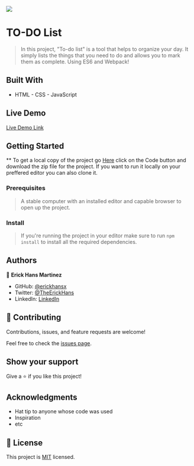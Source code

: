 ![](https://img.shields.io/badge/Microverse-blueviolet)

# TO-DO List

> In this project, "To-do list" is a tool that helps to organize your day. It simply lists the things that you need to do and allows you to mark them as complete. Using ES6 and Webpack!

## Built With

- HTML - CSS - JavaScript

## Live Demo

[Live Demo Link](https://erickhansx.github.io/to-do-list/)

## Getting Started

\*\* To get a local copy of the project go [Here](https://github.com/erickhansx/awesome-es6) click on the Code button and download the zip file for the project. If you want to run it locally on your preffered editor you can also clone it.

### Prerequisites

> A stable computer with an installed editor and capable browser to open up the project.

### Install

> If you're running the project in your editor make sure to run `npm install` to install all the required dependencies.

## Authors

👤 **Erick Hans Martinez**

- GitHub: [@erickhansx](https://github.com/erickhansx)
- Twitter: [@TheErickHans](https://twitter.com/TheErickHans)
- LinkedIn: [LinkedIn](https://linkedin.com/in/linkedinhandle)

## 🤝 Contributing

Contributions, issues, and feature requests are welcome!

Feel free to check the [issues page](../../issues/).

## Show your support

Give a ⭐️ if you like this project!

## Acknowledgments

- Hat tip to anyone whose code was used
- Inspiration
- etc

## 📝 License

This project is [MIT](./MIT.md) licensed.
